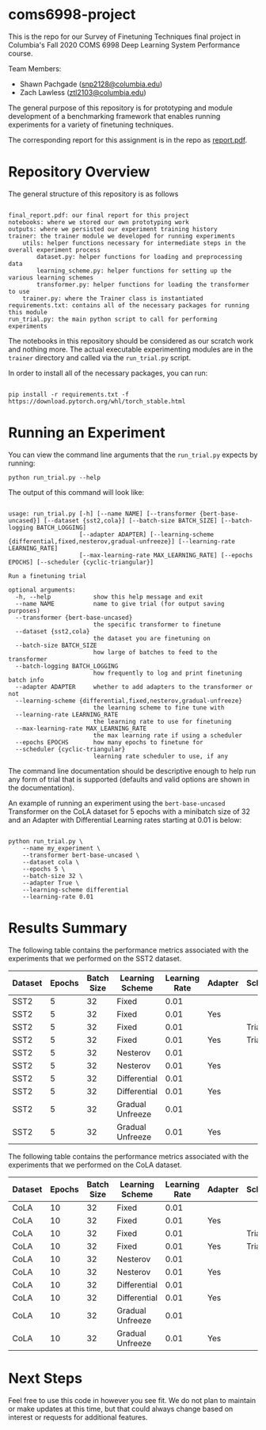 # coms6998-project

This is the repo for our Survey of Finetuning Techniques final project in Columbia's Fall 2020 COMS 6998 Deep Learning
System Performance course.

Team Members:
* Shawn Pachgade (snp2128@columbia.edu)
* Zach Lawless (ztl2103@columbia.edu)

The general purpose of this repository is for prototyping and module development of a benchmarking framework that
enables running experiments for a variety of finetuning techniques.

The corresponding report for this assignment is in the repo as [report.pdf](report.pdf).

# Repository Overview

The general structure of this repository is as follows

```

final_report.pdf: our final report for this project
notebooks: where we stored our own prototyping work
outputs: where we persisted our experiment training history
trainer: the trainer module we developed for running experiments
    utils: helper functions necessary for intermediate steps in the overall experiment process
        dataset.py: helper functions for loading and preprocessing data
        learning_scheme.py: helper functions for setting up the various learning schemes
        transformer.py: helper functions for loading the transformer to use
    trainer.py: where the Trainer class is instantiated
requirements.txt: contains all of the necessary packages for running this module
run_trial.py: the main python script to call for performing experiments

```

The notebooks in this repository should be considered as our scratch work and nothing more. The actual executable 
experimenting modules are in the `trainer` directory and called via the `run_trial.py` script.

In order to install all of the necessary packages, you can run:

```

pip install -r requirements.txt -f https://download.pytorch.org/whl/torch_stable.html

```

# Running an Experiment

You can view the command line arguments that the `run_trial.py` expects by running:

```
python run_trial.py --help
```

The output of this command will look like:

```

usage: run_trial.py [-h] [--name NAME] [--transformer {bert-base-uncased}] [--dataset {sst2,cola}] [--batch-size BATCH_SIZE] [--batch-logging BATCH_LOGGING]
                    [--adapter ADAPTER] [--learning-scheme {differential,fixed,nesterov,gradual-unfreeze}] [--learning-rate LEARNING_RATE]
                    [--max-learning-rate MAX_LEARNING_RATE] [--epochs EPOCHS] [--scheduler {cyclic-triangular}]

Run a finetuning trial

optional arguments:
  -h, --help            show this help message and exit
  --name NAME           name to give trial (for output saving purposes)
  --transformer {bert-base-uncased}
                        the specific transformer to finetune
  --dataset {sst2,cola}
                        the dataset you are finetuning on
  --batch-size BATCH_SIZE
                        how large of batches to feed to the transformer
  --batch-logging BATCH_LOGGING
                        how frequently to log and print finetuning batch info
  --adapter ADAPTER     whether to add adapters to the transformer or not
  --learning-scheme {differential,fixed,nesterov,gradual-unfreeze}
                        the learning scheme to fine tune with
  --learning-rate LEARNING_RATE
                        the learning rate to use for finetuning
  --max-learning-rate MAX_LEARNING_RATE
                        the max learning rate if using a scheduler
  --epochs EPOCHS       how many epochs to finetune for
  --scheduler {cyclic-triangular}
                        learning rate scheduler to use, if any

```

The command line documentation should be descriptive enough to help run any form of trial that is supported
(defaults and valid options are shown in the documentation).

An example of running an experiment using the `bert-base-uncased` Transformer on the CoLA dataset for 5 epochs with a
minibatch size of 32 and an Adapter with Differential Learning rates starting at 0.01 is below:

```

python run_trial.py \
    --name my_experiment \
    --transformer bert-base-uncased \
    --dataset cola \
    --epochs 5 \
    --batch-size 32 \
    --adapter True \
    --learning-scheme differential
    --learning-rate 0.01

```

# Results Summary

The following table contains the performance metrics associated with the experiments that we performed on the SST2 dataset.

| Dataset | Epochs | Batch Size | Learning Scheme | Learning Rate | Adapter | Scheduler | Validation Loss | Validation Accuracy |
|---------|--------|------------|-----------------|---------------|---------|-----------|-----------------|---------------------|
| SST2    | 5      | 32         | Fixed           | 0.01          |         |           | 0.235           | 0.907               |
| SST2    | 5      | 32         | Fixed           | 0.01          | Yes     |           | 0.251           | 0.900               |
| SST2    | 5      | 32         | Fixed           | 0.01          |         | Triangle  | 0.238           | 0.914               |
| SST2    | 5      | 32         | Fixed           | 0.01          | Yes     | Triangle  | 0.229           | 0.925               |
| SST2    | 5      | 32         | Nesterov        | 0.01          |         |           | 0.227           | 0.911               |
| SST2    | 5      | 32         | Nesterov        | 0.01          | Yes     |           | 0.234           | 0.907               |
| SST2    | 5      | 32         | Differential    | 0.01          |         |           | 0.346           | 0.842               |
| SST2    | 5      | 32         | Differential    | 0.01          | Yes     |           | 0.345           | 0.858               |
| SST2    | 5      | 32         | Gradual Unfreeze| 0.01          |         |           | 0.389           | 0.835               |
| SST2    | 5      | 32         | Gradual Unfreeze| 0.01          | Yes     |           | 0.424           | 0.806               |

The following table contains the performance metrics associated with the experiments that we performed on the CoLA dataset.

| Dataset | Epochs | Batch Size | Learning Scheme | Learning Rate | Adapter | Scheduler | Validation Loss | Validation Accuracy |
|---------|--------|------------|-----------------|---------------|---------|-----------|-----------------|---------------------|
| CoLA    | 10     | 32         | Fixed           | 0.01          |         |           | 0.483           | 0.772               |
| CoLA    | 10     | 32         | Fixed           | 0.01          | Yes     |           | 0.458           | 0.776               |
| CoLA    | 10     | 32         | Fixed           | 0.01          |         | Triangle  | 0.433           | 0.822               |
| CoLA    | 10     | 32         | Fixed           | 0.01          | Yes     | Triangle  | 0.407           | 0.831               |
| CoLA    | 10     | 32         | Nesterov        | 0.01          |         |           | 0.449           | 0.819               |
| CoLA    | 10     | 32         | Nesterov        | 0.01          | Yes     |           | 0.417           | 0.814               |
| CoLA    | 10     | 32         | Differential    | 0.01          |         |           | 0.548           | 0.742               |
| CoLA    | 10     | 32         | Differential    | 0.01          | Yes     |           | 0.560           | 0.739               |
| CoLA    | 10     | 32         | Gradual Unfreeze| 0.01          |         |           | 0.554           | 0.737               |
| CoLA    | 10     | 32         | Gradual Unfreeze| 0.01          | Yes     |           | 0.574           | 0.737               |

# Next Steps
Feel free to use this code in however you see fit. We do not plan to maintain or make updates at this time, but that
could always change based on interest or requests for additional features.
